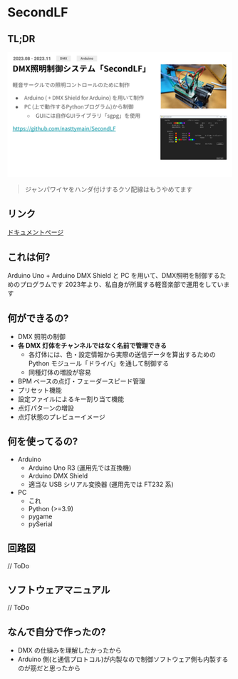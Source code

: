 # SecondLF

## TL;DR
![2024 年 1 月に作成したポートフォリオのスライド抜粋](docs/portfolioslide.png)

> ジャンパワイヤをハンダ付けするクソ配線はもうやめてます

## リンク
[ドキュメントページ](https://nasttymain.github.io/SecondLF/)

## これは何?
Arduino Uno + Arduino DMX Shield と PC を用いて、DMX照明を制御するためのプログラムです
2023年より、私自身が所属する軽音楽部で運用をしています

## 何ができるの?
- DMX 照明の制御
- **各 DMX 灯体をチャンネルではなく名前で管理できる**
  - 各灯体には、色・設定情報から実際の送信データを算出するための Python モジュール「ドライバ」を通して制御する
  - 同種灯体の増設が容易
- BPM ベースの点灯・フェーダースピード管理
- プリセット機能
- 設定ファイルによるキー割り当て機能
- 点灯パターンの増設
- 点灯状態のプレビューイメージ

## 何を使ってるの?
- Arduino
  - Arduino Uno R3 (運用先では互換機)
  - Arduino DMX Shield
  - 適当な USB シリアル変換器 (運用先では FT232 系)
- PC
  - これ
  - Python (>=3.9)
  - pygame
  - pySerial

## 回路図
// ToDo

## ソフトウェアマニュアル
// ToDo


## なんで自分で作ったの?
- DMX の仕組みを理解したかったから
- Arduino 側(と通信プロトコル)が内製なので制御ソフトウェア側も内製するのが筋だと思ったから
